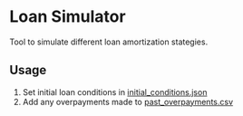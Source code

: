 # Loan Simulator

Tool to simulate different loan amortization stategies.

## Usage

1. Set initial loan conditions in [initial_conditions.json](./data/initial_conditions.json)
2. Add any overpayments made to [past_overpayments.csv](./data/past_overpayments.csv)

